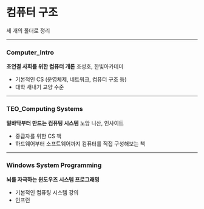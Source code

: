 # 컴퓨터 구조

세 개의 폴더로 정리

---

### Computer_Intro

**초연결 사회를 위한 컴퓨터 개론** 조성호, 한빛아카데미

* 기본적인 CS (운영체제, 네트워크, 컴퓨터 구조 등)
* 대학 새내기 교양 수준

---

### TEO_Computing Systems

**밑바닥부터 만드는 컴퓨팅 시스템** 노암 니산, 인사이트

* 중급자를 위한 CS 책
* 하드웨어부터 소프트웨어까지 컴퓨터를 직접 구성해보는 책

---

### Windows System Programming

**뇌를 자극하는 윈도우즈 시스템 프로그래밍**

* 기본적인 컴퓨팅 시스템 강의
* 인프런

